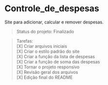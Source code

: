 # Controle_de_despesas

Site para adicionar, calcular e remover despesas. 

>Status do projeto: Finalizado

>Tarefas:<br>
[X] Criar arquivos iniciais <br>
[X] Criar o estilo padrão do site <br>
[X] Criar a função da lista de despesas <br>
[X] Criar a função de soma das despesas <br>
[X] Tornar o projeto responsivo <br>
[X] Revisão geral dos arquivos <br>
[X] Edição final do README <br>
